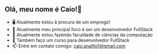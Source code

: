 ## Olá, meu nome é Caio!👋


- 🖥️ Atualmente estou à procura de um emprego!
- 🌱 Atualmente meu principal foco é ser um desenvolvedor FullStack
- 📶 Atualmente estou fazendo faculdade de ciências da computação
- 🤔 Também faço um curso para desenvolvedor FullStack
- 📫 Entre em contato comigo: caio.analfio1@gmail.com
